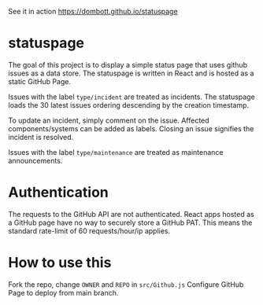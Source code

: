 See it in action https://dombott.github.io/statuspage

# statuspage

The goal of this project is to display a simple status page that uses github issues as a data store.
The statuspage is written in React and is hosted as a static GitHub Page.

Issues with the label `type/incident` are treated as incidents.
The statuspage loads the 30 latest issues ordering descending by the creation timestamp.

To update an incident, simply comment on the issue.
Affected components/systems can be added as labels.
Closing an issue signifies the incident is resolved.

Issues with the label `type/maintenance` are treated as maintenance announcements.

# Authentication

The requests to the GitHub API are not authenticated.
React apps hosted as a GitHub page have no way to securely store a GitHub PAT.
This means the standard rate-limit of 60 requests/hour/ip applies.

# How to use this

Fork the repo, change `OWNER` and `REPO` in `src/Github.js`
Configure GitHub Page to deploy from main branch.
